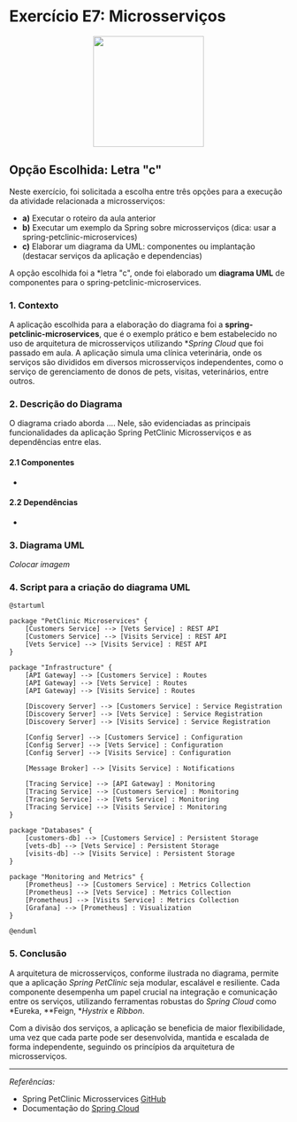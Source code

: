 # Exercício E7: Microsserviços

<div align="center">
 <img height=200 width=200 src="https://media.tenor.com/iviIq2uXz-kAAAAi/work-office.gi">
</div>

## Opção Escolhida: Letra "c"

Neste exercício, foi solicitada a escolha entre três opções para a execução da atividade relacionada a microsserviços:

- **a)** Executar o roteiro da aula anterior
- **b)** Executar um exemplo da Spring sobre microsserviços (dica: usar a spring-petclinic-microservices)
- **c)** Elaborar um diagrama da UML: componentes ou implantação (destacar serviços da aplicação e dependencias)

A opção escolhida foi a *letra "c", onde foi elaborado um **diagrama UML** de componentes para o spring-petclinic-microservices.

### 1. Contexto

A aplicação escolhida para a elaboração do diagrama foi a **spring-petclinic-microservices**, que é o exemplo prático e bem estabelecido no uso de arquitetura de microsserviços utilizando **Spring Cloud* que foi passado em aula. A aplicação simula uma clínica veterinária, onde os serviços são divididos em diversos microsserviços independentes, como o serviço de gerenciamento de donos de pets, visitas, veterinários, entre outros.

### 2. Descrição do Diagrama

O diagrama criado aborda .... Nele, são evidenciadas as principais funcionalidades da aplicação Spring PetClinic Microsserviços e as dependências entre elas.

#### 2.1 Componentes

-

#### 2.2 Dependências

- 

### 3. Diagrama UML

*Colocar imagem*

### 4. Script para a criação do diagrama UML

```plantuml
@startuml

package "PetClinic Microservices" {
    [Customers Service] --> [Vets Service] : REST API
    [Customers Service] --> [Visits Service] : REST API
    [Vets Service] --> [Visits Service] : REST API
}

package "Infrastructure" {
    [API Gateway] --> [Customers Service] : Routes
    [API Gateway] --> [Vets Service] : Routes
    [API Gateway] --> [Visits Service] : Routes

    [Discovery Server] --> [Customers Service] : Service Registration
    [Discovery Server] --> [Vets Service] : Service Registration
    [Discovery Server] --> [Visits Service] : Service Registration

    [Config Server] --> [Customers Service] : Configuration
    [Config Server] --> [Vets Service] : Configuration
    [Config Server] --> [Visits Service] : Configuration

    [Message Broker] --> [Visits Service] : Notifications

    [Tracing Service] --> [API Gateway] : Monitoring
    [Tracing Service] --> [Customers Service] : Monitoring
    [Tracing Service] --> [Vets Service] : Monitoring
    [Tracing Service] --> [Visits Service] : Monitoring
}

package "Databases" {
    [customers-db] --> [Customers Service] : Persistent Storage
    [vets-db] --> [Vets Service] : Persistent Storage
    [visits-db] --> [Visits Service] : Persistent Storage
}

package "Monitoring and Metrics" {
    [Prometheus] --> [Customers Service] : Metrics Collection
    [Prometheus] --> [Vets Service] : Metrics Collection
    [Prometheus] --> [Visits Service] : Metrics Collection
    [Grafana] --> [Prometheus] : Visualization
}

@enduml
```

### 5. Conclusão

A arquitetura de microsserviços, conforme ilustrada no diagrama, permite que a aplicação *Spring PetClinic* seja modular, escalável e resiliente. Cada componente desempenha um papel crucial na integração e comunicação entre os serviços, utilizando ferramentas robustas do *Spring Cloud* como *Eureka, **Feign, **Hystrix* e *Ribbon*.

Com a divisão dos serviços, a aplicação se beneficia de maior flexibilidade, uma vez que cada parte pode ser desenvolvida, mantida e escalada de forma independente, seguindo os princípios da arquitetura de microsserviços.

---

*Referências:*

- Spring PetClinic Microsservices [GitHub](https://github.com/spring-petclinic/spring-petclinic-microservices)
- Documentação do [Spring Cloud](https://spring.io/projects/spring-cloud)
